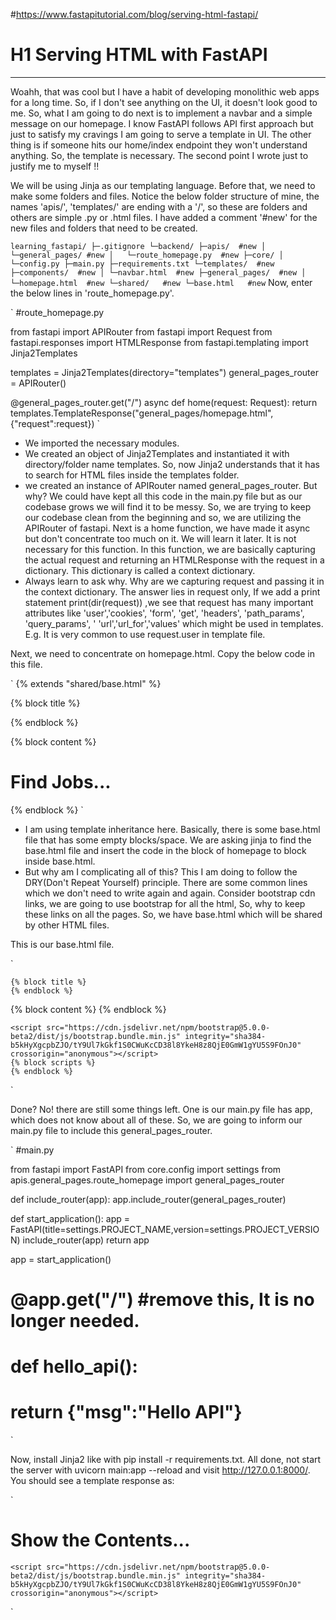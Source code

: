 #https://www.fastapitutorial.com/blog/serving-html-fastapi/

# H1 Serving HTML with FastAPI 
---
Woahh, that was cool but I have a habit of developing monolithic web apps for a long time. So, if I don't see anything on the UI, it doesn't look good to me. So, what I am going to do next is to implement a navbar and a simple message on our homepage. I know FastAPI follows API first approach but just to satisfy my cravings I am going to serve a template in UI. The other thing is if someone hits our home/index endpoint they won't understand anything. So, the template is necessary. The second point I wrote just to justify me to myself !!

We will be using Jinja as our templating language. Before that, we need to make some folders and files. Notice the below folder structure of mine, the names 'apis/', 'templates/' are ending with a '/', so these are folders and others are simple .py or .html files. I have added a comment '#new' for the new files and folders that need to be created.

`
learning_fastapi/
├─.gitignore
└─backend/
  ├─apis/  #new
  │ └─general_pages/ #new
  │   └─route_homepage.py  #new
  ├─core/
  │ └─config.py
  ├─main.py
  ├─requirements.txt
  └─templates/  #new
    ├─components/  #new
    │ └─navbar.html  #new
    ├─general_pages/  #new
    │ └─homepage.html  #new
    └─shared/   #new
      └─base.html   #new
`
Now, enter the below lines in 'route_homepage.py'.


`
#route_homepage.py

from fastapi import APIRouter
from fastapi import Request
from fastapi.responses import HTMLResponse
from fastapi.templating import Jinja2Templates


templates = Jinja2Templates(directory="templates")
general_pages_router = APIRouter()


@general_pages_router.get("/")
async def home(request: Request):
	return templates.TemplateResponse("general_pages/homepage.html",{"request":request})
`

- We imported the necessary modules.
- We created an object of Jinja2Templates and instantiated it with directory/folder name templates. So, now Jinja2 understands that it has to search for HTML files inside the templates folder.
- we created an instance of APIRouter named general_pages_router. But why? We could have kept all this code in the main.py file but as our codebase grows we will find it to be messy. So, we are trying to keep our codebase clean from the beginning and so, we are utilizing the APIRouter of fastapi.
Next is a home function, we have made it async but don't concentrate too much on it. We will learn it later. It is not necessary for this function. In this function, we are basically capturing the actual request and returning an HTMLResponse with the request in a dictionary. This dictionary is called a context dictionary. 
- Always learn to ask why. Why are we capturing request and passing it in the context dictionary. The answer lies in request only, If we add a print statement print(dir(request)) ,we see that request has many important attributes like 'user','cookies', 'form', 'get', 'headers', 'path_params', 'query_params',  ' 'url','url_for','values' which might be used in templates. E.g. It is very common to use request.user in template file.

Next, we need to concentrate on homepage.html. Copy the below code in this file.

`
{% extends "shared/base.html" %}


{% block title %} 
  <title>Job Board</title>
{% endblock %} 

{% block content %} 
  <div class="container">
    <h1 class="display-4">Find Jobs...</h1>
  </div>
{% endblock %} 
`

- I am using template inheritance here. Basically, there is some base.html file that has some empty blocks/space. We are asking jinja to find the base.html file and insert the code in the block of homepage to block inside base.html.
- But why am I complicating all of this? This I am doing to follow the DRY(Don't Repeat Yourself) principle. There are some common lines which we don't need to write again and again. Consider bootstrap cdn links, we are going to use bootstrap for all the html, So, why to keep these links on all the pages. So, we have base.html which will be shared by other HTML files.

This is our base.html file.

`
<!DOCTYPE html>
<html lang="en-us">
<head>
    <meta charset="utf-8">
    <meta name="viewport" content="width=device-width, initial-scale=1.0">
    <meta name="fastapitutorial.com" content="Nofoobar">
    <link href="https://cdn.jsdelivr.net/npm/bootstrap@5.0.0-beta2/dist/css/bootstrap.min.css" rel="stylesheet" integrity="sha384-BmbxuPwQa2lc/FVzBcNJ7UAyJxM6wuqIj61tLrc4wSX0szH/Ev+nYRRuWlolflfl" crossorigin="anonymous">

    {% block title %}
    {% endblock %}
</head>

<body>
    {% block content %}
    {% endblock %}

    <script src="https://cdn.jsdelivr.net/npm/bootstrap@5.0.0-beta2/dist/js/bootstrap.bundle.min.js" integrity="sha384-b5kHyXgcpbZJO/tY9Ul7kGkf1S0CWuKcCD38l8YkeH8z8QjE0GmW1gYU5S9FOnJ0" crossorigin="anonymous"></script>
    {% block scripts %}
    {% endblock %}


</body>
</html>
`

Done? No! there are still some things left. One is our main.py file has app, which does not know about all of these. So, we are going to inform our main.py file to include this general_pages_router.

`
#main.py 

from fastapi import FastAPI
from core.config import settings
from apis.general_pages.route_homepage import general_pages_router


def include_router(app):
	app.include_router(general_pages_router)


def start_application():
	app = FastAPI(title=settings.PROJECT_NAME,version=settings.PROJECT_VERSION)
	include_router(app)
	return app 


app = start_application()


# @app.get("/") #remove this, It is no longer needed.
# def hello_api():
#     return {"msg":"Hello API"}
`

Now, install Jinja2 like with pip install -r requirements.txt. All done, not start the server with uvicorn main:app --reload and visit http://127.0.0.1:8000/. You should see a template response as:

`
<!DOCTYPE html>
<html lang="en-us">
<head>
    <meta charset="utf-8">
    <meta name="viewport" content="width=device-width, initial-scale=1.0">
    <meta name="fastapitutorial.com" content="Nofoobar">
    <link href="https://cdn.jsdelivr.net/npm/bootstrap@5.0.0-beta2/dist/css/bootstrap.min.css" rel="stylesheet" integrity="sha384-BmbxuPwQa2lc/FVzBcNJ7UAyJxM6wuqIj61tLrc4wSX0szH/Ev+nYRRuWlolflfl" crossorigin="anonymous">

     
  <title>Title of Page</title>

</head>

<body>
     
  <div class="container">
    <h1 class="display-4">Show the Contents...</h1>
  </div>


    <script src="https://cdn.jsdelivr.net/npm/bootstrap@5.0.0-beta2/dist/js/bootstrap.bundle.min.js" integrity="sha384-b5kHyXgcpbZJO/tY9Ul7kGkf1S0CWuKcCD38l8YkeH8z8QjE0GmW1gYU5S9FOnJ0" crossorigin="anonymous"></script>
    
    


</body>
</html>
`